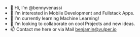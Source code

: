 - 👋 Hi, I’m @bennyvenassi
- 👀 I’m interested in Mobile Development and Fullstack Apps.
- 🌱 I’m currently learning Machine Learning!
- 💞️ I’m looking to collaborate on cool Projects and new ideas.
- 📫 Contact me here or via Mail benjamin@vulper.io

<!---
bennyvenassi/bennyvenassi is a ✨ special ✨ repository because its `README.md` (this file) appears on your GitHub profile.
You can click the Preview link to take a look at your changes.
--->
